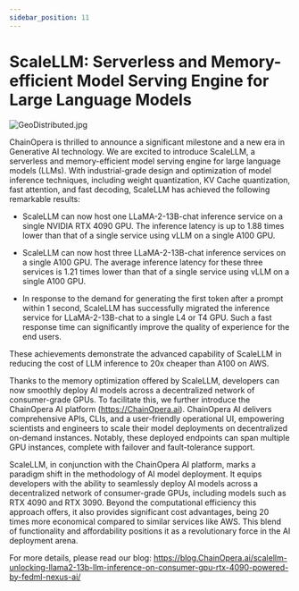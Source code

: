 ```yaml
---
sidebar_position: 11
---
```


# ScaleLLM: Serverless and Memory-efficient Model Serving Engine for Large Language Models

![GeoDistributed.jpg](pics/scalellm/main.png)

ChainOpera is thrilled to announce a significant milestone and a new era in Generative AI technology. We are excited to introduce ScaleLLM, a serverless and memory-efficient model serving engine for large language models (LLMs). With industrial-grade design and optimization of model inference techniques, including weight quantization, KV Cache quantization, fast attention, and fast decoding, ScaleLLM has achieved the following remarkable results:

- ScaleLLM can now host one LLaMA-2-13B-chat inference service on a single NVIDIA RTX 4090 GPU. The inference latency is up to 1.88 times lower than that of a single service using vLLM on a single A100 GPU.

- ScaleLLM can now host three LLaMA-2-13B-chat inference services on a single A100 GPU. The average inference latency for these three services is 1.21 times lower than that of a single service using vLLM on a single A100 GPU.

- In response to the demand for generating the first token after a prompt within 1 second, ScaleLLM has successfully migrated the inference service for LLaMA-2-13B-chat to a single L4 or T4 GPU. Such a fast response time can significantly improve the quality of experience for the end users.

These achievements demonstrate the advanced capability of ScaleLLM in reducing the cost of LLM inference to 20x cheaper than A100 on AWS.

Thanks to the memory optimization offered by ScaleLLM, developers can now smoothly deploy AI models across a decentralized network of consumer-grade GPUs. To facilitate this, we further introduce the ChainOpera AI platform (https://ChainOpera.ai). ChainOpera AI delivers comprehensive APIs, CLIs, and a user-friendly operational UI, empowering scientists and engineers to scale their model deployments on decentralized on-demand instances. Notably, these deployed endpoints can span multiple GPU instances, complete with failover and fault-tolerance support.

ScaleLLM, in conjunction with the ChainOpera AI platform, marks a paradigm shift in the methodology of AI model deployment. It equips developers with the ability to seamlessly deploy AI models across a decentralized network of consumer-grade GPUs, including models such as RTX 4090 and RTX 3090. Beyond the computational efficiency this approach offers, it also provides significant cost advantages, being 20 times more economical compared to similar services like AWS. This blend of functionality and affordability positions it as a revolutionary force in the AI deployment arena.

For more details, please read our blog: https://blog.ChainOpera.ai/scalellm-unlocking-llama2-13b-llm-inference-on-consumer-gpu-rtx-4090-powered-by-fedml-nexus-ai/
